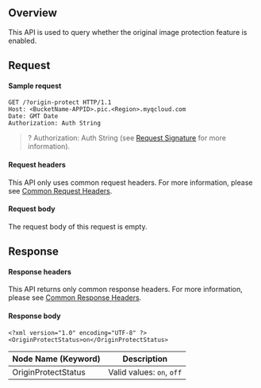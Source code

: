 ## Overview
This API is used to query whether the original image protection feature is enabled.

## Request
#### Sample request
```
GET /?origin-protect HTTP/1.1
Host: <BucketName-APPID>.pic.<Region>.myqcloud.com 
Date: GMT Date
Authorization: Auth String
```


>? Authorization: Auth String (see [Request Signature](https://intl.cloud.tencent.com/document/product/436/7778) for more information).
>

#### Request headers

This API only uses common request headers. For more information, please see [Common Request Headers](https://intl.cloud.tencent.com/document/product/436/7728).

#### Request body

The request body of this request is empty.

## Response

#### Response headers

This API returns only common response headers. For more information, please see [Common Response Headers](https://intl.cloud.tencent.com/document/product/436/7729).

#### Response body
```
<?xml version="1.0" encoding="UTF-8" ?>
<OriginProtectStatus>on</OriginProtectStatus>
```

Node Name (Keyword) | Description
--|--
OriginProtectStatus | Valid values: `on`, `off`
  
